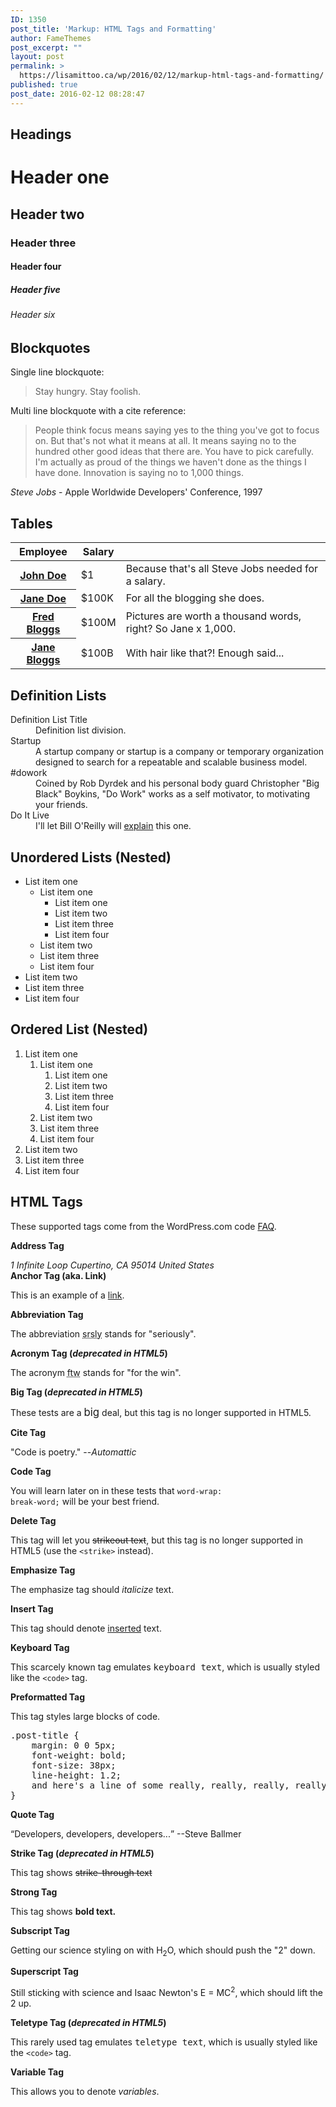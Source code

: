 ```yaml
---
ID: 1350
post_title: 'Markup: HTML Tags and Formatting'
author: FameThemes
post_excerpt: ""
layout: post
permalink: >
  https://lisamittoo.ca/wp/2016/02/12/markup-html-tags-and-formatting/
published: true
post_date: 2016-02-12 08:28:47
---
```

<h2>Headings</h2>
<h1>Header one</h1>
<h2>Header two</h2>
<h3>Header three</h3>
<h4>Header four</h4>
<h5>Header five</h5>
<h6>Header six</h6>
<h2>Blockquotes</h2>
Single line blockquote:
<blockquote>Stay hungry. Stay foolish.</blockquote>
Multi line blockquote with a cite reference:
<blockquote>People think focus means saying yes to the thing you've got to focus on. But that's not what it means at all. It means saying no to the hundred other good ideas that there are. You have to pick carefully. I'm actually as proud of the things we haven't done as the things I have done. Innovation is saying no to 1,000 things.</blockquote>
<cite>Steve Jobs</cite> - Apple Worldwide Developers' Conference, 1997
<h2>Tables</h2>
<table>
<thead>
<tr>
<th>Employee</th>
<th>Salary</th>
<th></th>
</tr>
</thead>
<tbody>
<tr>
<th><a href="https://example.org/">John Doe</a></th>
<td>$1</td>
<td>Because that's all Steve Jobs needed for a salary.</td>
</tr>
<tr>
<th><a href="https://example.org/">Jane Doe</a></th>
<td>$100K</td>
<td>For all the blogging she does.</td>
</tr>
<tr>
<th><a href="https://example.org/">Fred Bloggs</a></th>
<td>$100M</td>
<td>Pictures are worth a thousand words, right? So Jane x 1,000.</td>
</tr>
<tr>
<th><a href="https://example.org/">Jane Bloggs</a></th>
<td>$100B</td>
<td>With hair like that?! Enough said...</td>
</tr>
</tbody>
</table>
<h2>Definition Lists</h2>
<dl><dt>Definition List Title</dt><dd>Definition list division.</dd><dt>Startup</dt><dd>A startup company or startup is a company or temporary organization designed to search for a repeatable and scalable business model.</dd><dt>#dowork</dt><dd>Coined by Rob Dyrdek and his personal body guard Christopher "Big Black" Boykins, "Do Work" works as a self motivator, to motivating your friends.</dd><dt>Do It Live</dt><dd>I'll let Bill O'Reilly will <a title="We'll Do It Live" href="https://www.youtube.com/watch?v=O_HyZ5aW76c">explain</a> this one.</dd></dl>
<h2>Unordered Lists (Nested)</h2>
<ul>
	<li>List item one
<ul>
	<li>List item one
<ul>
	<li>List item one</li>
	<li>List item two</li>
	<li>List item three</li>
	<li>List item four</li>
</ul>
</li>
	<li>List item two</li>
	<li>List item three</li>
	<li>List item four</li>
</ul>
</li>
	<li>List item two</li>
	<li>List item three</li>
	<li>List item four</li>
</ul>
<h2>Ordered List (Nested)</h2>
<ol>
	<li>List item one
<ol>
	<li>List item one
<ol>
	<li>List item one</li>
	<li>List item two</li>
	<li>List item three</li>
	<li>List item four</li>
</ol>
</li>
	<li>List item two</li>
	<li>List item three</li>
	<li>List item four</li>
</ol>
</li>
	<li>List item two</li>
	<li>List item three</li>
	<li>List item four</li>
</ol>
<h2>HTML Tags</h2>
These supported tags come from the WordPress.com code <a title="Code" href="https://en.support.wordpress.com/code/">FAQ</a>.

<strong>Address Tag</strong>

<address>1 Infinite Loop
Cupertino, CA 95014
United States</address><strong>Anchor Tag (aka. Link)</strong>

This is an example of a <a title="Apple" href="https://apple.com">link</a>.

<strong>Abbreviation Tag</strong>

The abbreviation <abbr title="Seriously">srsly</abbr> stands for "seriously".

<strong>Acronym Tag (<em>deprecated in HTML5</em>)</strong>

The acronym <acronym title="For The Win">ftw</acronym> stands for "for the win".

<strong>Big Tag <strong>(<em>deprecated in HTML5</em>)</strong></strong>

These tests are a <big>big</big> deal, but this tag is no longer supported in HTML5.

<strong>Cite Tag</strong>

"Code is poetry." --<cite>Automattic</cite>

<strong>Code Tag</strong>

You will learn later on in these tests that <code>word-wrap: break-word;</code> will be your best friend.

<strong>Delete Tag</strong>

This tag will let you <del>strikeout text</del>, but this tag is no longer supported in HTML5 (use the <code>&lt;strike&gt;</code> instead).

<strong>Emphasize Tag</strong>

The emphasize tag should <em>italicize</em> text.

<strong>Insert Tag</strong>

This tag should denote <ins>inserted</ins> text.

<strong>Keyboard Tag</strong>

This scarcely known tag emulates <kbd>keyboard text</kbd>, which is usually styled like the <code>&lt;code&gt;</code> tag.

<strong>Preformatted Tag</strong>

This tag styles large blocks of code.
<pre>.post-title {
	margin: 0 0 5px;
	font-weight: bold;
	font-size: 38px;
	line-height: 1.2;
	and here's a line of some really, really, really, really long text, just to see how the PRE tag handles it and to find out how it overflows;
}</pre>
<strong>Quote Tag</strong>

<q>Developers, developers, developers...</q> --Steve Ballmer

<strong>Strike Tag <strong>(<em>deprecated in HTML5</em>)</strong></strong>

This tag shows <span style="text-decoration: line-through;">strike-through text</span>

<strong>Strong Tag</strong>

This tag shows <strong>bold<strong> text.</strong></strong>

<strong>Subscript Tag</strong>

Getting our science styling on with H<sub>2</sub>O, which should push the "2" down.

<strong>Superscript Tag</strong>

Still sticking with science and Isaac Newton's E = MC<sup>2</sup>, which should lift the 2 up.

<strong>Teletype Tag <strong>(<em>deprecated in HTML5</em>)</strong></strong>

This rarely used tag emulates <tt>teletype text</tt>, which is usually styled like the <code>&lt;code&gt;</code> tag.

<strong>Variable Tag</strong>

This allows you to denote <var>variables</var>.